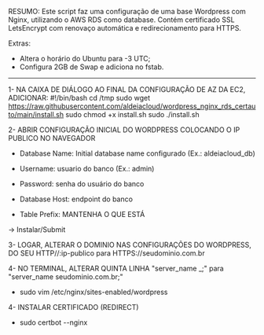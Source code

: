 RESUMO: Este script faz uma configuração de uma base Wordpress com Nginx, utilizando o AWS RDS como database. Contém certificado SSL LetsEncrypt com renovaço automática e redirecionamento para HTTPS.</b2>

  Extras:
  - Altera o horário do Ubuntu para -3 UTC;
  - Configura 2GB de Swap e adiciona no fstab.

------------------------------------------------------------------------------

1- NA CAIXA DE DIÁLOGO AO FINAL DA CONFIGURAÇÃO DE AZ DA EC2, ADICIONAR:
#!/bin/bash
cd /tmp 
sudo wget https://raw.githubusercontent.com/aldeiacloud/wordpress_nginx_rds_certauto/main/install.sh 
sudo chmod +x install.sh 
sudo ./install.sh


2- ABRIR CONFIGURAÇÃO INICIAL DO WORDPRESS COLOCANDO O IP PUBLICO NO NAVEGADOR 

- Database Name: Initial database name configurado (Ex.: aldeiacloud_db)

- Username: usuario do banco (Ex.: admin)

- Password: senha do usuário do banco

- Database Host: endpoint do banco

- Table Prefix: MANTENHA O QUE ESTÁ

-> Instalar/Submit


3- LOGAR, ALTERAR O DOMINIO NAS CONFIGURAÇÕES DO WORDPRESS, DO SEU HTTP//:ip-publico para HTTPS://seudominio.com.br


4- NO TERMINAL, ALTERAR QUINTA LINHA "server_name _;" para "server_name seudominio.com.br;"
- sudo vim /etc/nginx/sites-enabled/wordpress


4- INSTALAR CERTIFICADO (REDIRECT)
- sudo certbot --nginx
